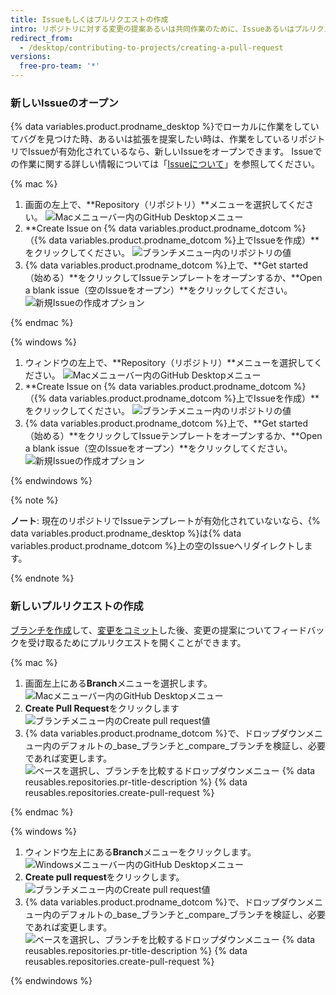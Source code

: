 ```yaml
---
title: Issueもしくはプルリクエストの作成
intro: リポジトリに対する変更の提案あるいは共同作業のために、Issueあるいはプルリクエストを作成できます。
redirect_from:
  - /desktop/contributing-to-projects/creating-a-pull-request
versions:
  free-pro-team: '*'
---
```


### 新しいIssueのオープン
{% data variables.product.prodname_desktop %}でローカルに作業をしていてバグを見つけた時、あるいは拡張を提案したい時は、作業をしているリポジトリでIssueが有効化されているなら、新しいIssueをオープンできます。 Issueでの作業に関する詳しい情報については「[Issueについて](/github/managing-your-work-on-github/about-issues)」を参照してください。

{% mac %}

1. 画面の左上で、**Repository（リポジトリ）**メニューを選択してください。 ![Macメニューバー内のGitHub Desktopメニュー](/assets/images/help/desktop/select-repository-menu-mac.png)
2. **Create Issue on {% data variables.product.prodname_dotcom %}（{% data variables.product.prodname_dotcom %}上でIssueを作成）**をクリックしてください。 ![ブランチメニュー内のリポジトリの値](/assets/images/help/desktop/create-issue-mac.png)
3. {% data variables.product.prodname_dotcom %}上で、**Get started（始める）**をクリックしてIssueテンプレートをオープンするか、**Open a blank issue（空のIssueをオープン）**をクリックしてください。 ![新規Issueの作成オプション](/assets/images/help/desktop/create-new-issue.png)

{% endmac %}

{% windows %}

1. ウィンドウの左上で、**Repository（リポジトリ）**メニューを選択してください。 ![Macメニューバー内のGitHub Desktopメニュー](/assets/images/help/desktop/select-repository-menu-windows.png)
2. **Create Issue on {% data variables.product.prodname_dotcom %}（{% data variables.product.prodname_dotcom %}上でIssueを作成）**をクリックしてください。 ![ブランチメニュー内のリポジトリの値](/assets/images/help/desktop/create-issue-windows.png)
3. {% data variables.product.prodname_dotcom %}上で、**Get started（始める）**をクリックしてIssueテンプレートをオープンするか、**Open a blank issue（空のIssueをオープン）**をクリックしてください。 ![新規Issueの作成オプション](/assets/images/help/desktop/create-new-issue.png)

{% endwindows %}

{% note %}

**ノート**: 現在のリポジトリでIssueテンプレートが有効化されていないなら、{% data variables.product.prodname_desktop %}は{% data variables.product.prodname_dotcom %}上の空のIssueへリダイレクトします。

{% endnote %}

### 新しいプルリクエストの作成
[ブランチを作成](/desktop/guides/contributing-to-projects/managing-branches)して、[変更をコミット](/desktop/guides/contributing-to-projects/committing-and-reviewing-changes-to-your-project)した後、変更の提案についてフィードバックを受け取るためにプルリクエストを開くことができます。

{% mac %}

1. 画面左上にある**Branch**メニューを選択します。 ![Macメニューバー内のGitHub Desktopメニュー](/assets/images/help/desktop/mac-select-branch-menu.png)
2. **Create Pull Request**をクリックします ![ブランチメニュー内のCreate pull request値](/assets/images/help/desktop/create-pull-request-mac.png)
3. {% data variables.product.prodname_dotcom %}で、ドロップダウンメニュー内のデフォルトの_base_ブランチと_compare_ブランチを検証し、必要であれば変更します。 ![ベースを選択し、ブランチを比較するドロップダウンメニュー](/assets/images/help/pull_requests/choose-base-and-compare-branches.png)
{% data reusables.repositories.pr-title-description %}
{% data reusables.repositories.create-pull-request %}

{% endmac %}

{% windows %}

1. ウィンドウ左上にある**Branch**メニューをクリックします。 ![Windowsメニューバー内のGitHub Desktopメニュー](/assets/images/help/desktop/windows-select-branch-menu.png)
2. **Create pull request**をクリックします。 ![ブランチメニュー内のCreate pull request値](/assets/images/help/desktop/create-pull-request-win.png)
3. {% data variables.product.prodname_dotcom %}で、ドロップダウンメニュー内のデフォルトの_base_ブランチと_compare_ブランチを検証し、必要であれば変更します。 ![ベースを選択し、ブランチを比較するドロップダウンメニュー](/assets/images/help/pull_requests/choose-base-and-compare-branches.png)
{% data reusables.repositories.pr-title-description %}
{% data reusables.repositories.create-pull-request %}

{% endwindows %}
